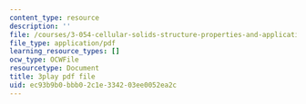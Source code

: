 ```yaml
---
content_type: resource
description: ''
file: /courses/3-054-cellular-solids-structure-properties-and-applications-spring-2015/ec93b9b0bbb02c1e334203ee0052ea2c_4d3RQs2JnKg.pdf
file_type: application/pdf
learning_resource_types: []
ocw_type: OCWFile
resourcetype: Document
title: 3play pdf file
uid: ec93b9b0-bbb0-2c1e-3342-03ee0052ea2c
---
```

